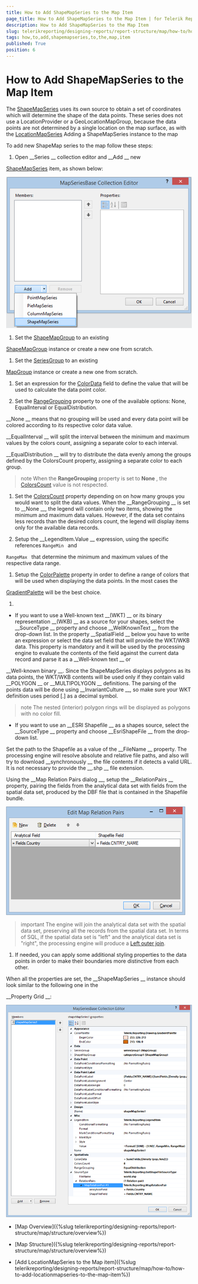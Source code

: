 ```yaml
---
title: How to Add ShapeMapSeries to the Map Item
page_title: How to Add ShapeMapSeries to the Map Item | for Telerik Reporting Documentation
description: How to Add ShapeMapSeries to the Map Item
slug: telerikreporting/designing-reports/report-structure/map/how-to/how-to-add-shapemapseries-to-the-map-item
tags: how,to,add,shapemapseries,to,the,map,item
published: True
position: 6
---
```


# How to Add ShapeMapSeries to the Map Item



The 
[ShapeMapSeries](/reporting/api/Telerik.Reporting.ShapeMapSeries)
 uses its own source to obtain a set of coordinates which will
        determine the shape of the data points. These series does not use a LocationProvider or a GeoLocationMapGroup, because the data points
        are not determined by a single location on the map surface, as with the 
[LocationMapSeries](/reporting/api/Telerik.Reporting.LocationMapSeries)
Adding a ShapeMapSeries instance to the map


To add new ShapeMap series to the map follow these steps:
        


1. Open 
__Series
__ collection editor and 
__Add
__ new
              
[ShapeMapSeries](/reporting/api/Telerik.Reporting.ShapeMapSeries)
 item, as shown below:
            
  
  ![Choropleth Add Shape Map Series](images/Map/Choropleth/Choropleth_AddShapeMapSeries.png)

1. Set the 
[ShapeMapGroup](/reporting/api/Telerik.Reporting.ShapeMapSeries#Telerik_Reporting_ShapeMapSeries_ShapeMapGroup)
 to an existing
              
[ShapeMapGroup](/reporting/api/Telerik.Reporting.ShapeMapGroup)
 instance or create a new one from scratch.
            


1. Set the 
[SeriesGroup](/reporting/api/Telerik.Reporting.MapSeriesBase#Telerik_Reporting_MapSeriesBase_SeriesGroup)
 to an existing
              
[MapGroup](/reporting/api/Telerik.Reporting.MapGroup)
 instance or create a new one from scratch.
            


1. Set an expression for the 
[ColorData](/reporting/api/Telerik.Reporting.ShapeMapSeries#Telerik_Reporting_ShapeMapSeries_ColorData)
 field to define the value
              that will be used to calculate the data point color.
            


1. Set the 
[RangeGrouping](/reporting/api/Telerik.Reporting.ShapeMapSeries#Telerik_Reporting_ShapeMapSeries_RangeGrouping)
 property to one of the available options:
              None, EqualInterval or EqualDistribution.
              
__None
__ means that no grouping will be used and every data point will be colored according to its respective color data value.
              
__EqualInterval
__ will split the interval between the minimum and maximum values by the colors count, assigning a separate color to each interval.
              
__EqualDistribution
__ will try to distribute the data evenly among the groups defined by the ColorsCount property, assigning a separate color to each group.
            


>note When the  __RangeGrouping__  property is set to  __None__ ,                the [ColorsCount](/reporting/api/Telerik.Reporting.ShapeMapSeries#Telerik_Reporting_ShapeMapSeries_ColorsCount) value is not respected.              


1. Set the 
[ColorsCount](/reporting/api/Telerik.Reporting.ShapeMapSeries#Telerik_Reporting_ShapeMapSeries_ColorsCount)
 property depending on on how many groups
              you would want to split the data values. When the 
__RangeGrouping
__ is set to 
__None
__, the legend
              will contain only two items, showing the minimum and maximum data values. However, if the data set contains less records than the desired
              colors count, the legend will display items only for the available data records.              
            


1. Setup the 
__LegendItem.Value
__ expression, using the specific references 
`RangeMin
` and
              
`RangeMax
` that determine the minimum and maximum values of the respective data range.
            


1. Setup the 
[ColorPalette](/reporting/api/Telerik.Reporting.GraphSeriesBase#Telerik_Reporting_GraphSeriesBase_ColorPalette)
 property in order to define a range of
              colors that will be used when displaying the data points. In the most cases the
              
[GradientPalette](/reporting/api/Telerik.Reporting.Drawing.GradientPalette)
 will be the best choice.
            


1. 

* If you want to use a Well-known text 
__(WKT)
__ or its binary representation 
__(WKB)
__                  as a source for your shapes, select the 
__SourceType
__ property and choose 
__WellKnownText
__                  from the drop-down list. In the property 
__SpatialField
__ below you have to write an expression or select the data set
                  field that will provide the WKT/WKB data. This property is mandatory and it will be used by the processing engine to evaluate
                  the contents of the field against the current data record and parse it as a 
__Well-known text
__ or
                  
__Well-known binary
__. Since the ShapeMapSeries displays polygons as its data points, the WKT/WKB contents will be used
                  only if they contain valid 
__POLYGON
__ or 
__MULTIPOLYGON
__ definitions. 
                  The parsing of the points data will be done using 
__InvariantCulture
__, so make sure your WKT definition uses period [.] as
                  a decimal symbol.
                


>note The nested (interior) polygon rings will be displayed as polygons with no color fill.                  


* If you want to use an 
__ESRI Shapefile
__ as a shapes source, select the 
__SourceType
__ property and
                  choose 
__EsriShapeFile
__ from the drop-down list.
                
Set the path to the Shapefile as a value of the 
__FileName
__ property. The processing engine will resolve
                  absolute and relative file paths, and also will try to download 
__synchronously
__ the file contents
                  if it detects a valid URL. It is not necessary to provide the 
__.shp
__ file extension.
                
Using the 
__Map Relation Pairs dialog
__, setup the 
__RelationPairs
__ property, pairing the fields 
                  from the analytical data set with fields from the spatial data set, produced by the DBF file that is contained in the Shapefile bundle.
                
  
  ![Choropleth Map Relation Pairs Dialog](images/Map/Choropleth/Choropleth_MapRelationPairsDialog.png)

>important The engine will join the analytical data set with the spatial data set, preserving all the records from the spatial data set.                    In terms of SQL, if the spatial data set is "left" and the analytical data set is "right", the processing engine will produce a                    [Left outer join](http://en.wikipedia.org/wiki/Join_(SQL)#Left_outer_join).                  


1. If needed, you can apply some additional styling properties to the data points in order to make their boundaries more distinctive from each other.
            


When all the properties are set, the 
__ShapeMapSeries
__ instance should look similar to the following one in the
          
__Property Grid
__:
        
  
  ![Choropleth Shape Map Series Layout In Property Grid](images/Map/Choropleth/Choropleth_ShapeMapSeries_LayoutInPropertyGrid.png)

 * [Map Overview]({%slug telerikreporting/designing-reports/report-structure/map/structure/overview%})


 * [Map Structure]({%slug telerikreporting/designing-reports/report-structure/map/structure/overview%})


 * [Add LocationMapSeries to the Map item]({%slug telerikreporting/designing-reports/report-structure/map/how-to/how-to-add-locationmapseries-to-the-map-item%})

